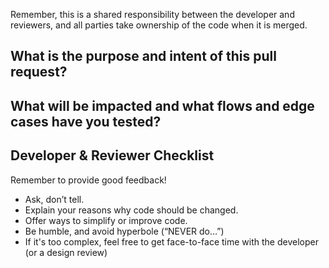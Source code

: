 Remember, this is a shared responsibility between the developer and reviewers, and all parties take ownership of the code when it is merged.

## What is the purpose and intent of this pull request?
<!-- Provide a thorough description of the change, which assumes the reviewers have no background or context of the issue. -->

## What will be impacted and what flows and edge cases have you tested?
<!-- 
- What functionalities of the library are impacted by the changes?
- What combinations or cases have you tests?
- What edge cases were considered?
 -->

## Developer & Reviewer Checklist
Remember to provide good feedback!
- Ask, don’t tell.
- Explain your reasons why code should be changed.
- Offer ways to simplify or improve code.
- Be humble, and avoid hyperbole (“NEVER do…”)
- If it's too complex, feel free to get face-to-face time with the developer (or a design review)


